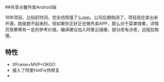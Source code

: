 
##共享点餐外卖Android端

18年项目，比较赶时间，完全仿照饿了么app。公司后期倒闭了，项目现在拿出来开源，跑是跑不起来的，但如果你正好正在做外卖APP，那么对于菜单效果，详情页效果等有一定的参考价值。编译建议加入阿里云镜像，部分库有点老，远程拉取慢。

##  特性

- XFrame+MVP+OKGO
- 接入了阿里HotFix热修复
- 
